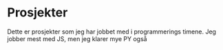# Prosjekter
Dette er prosjekter som jeg har jobbet med i programmerings timene.
Jeg jobber mest med JS, men jeg klarer mye PY også
